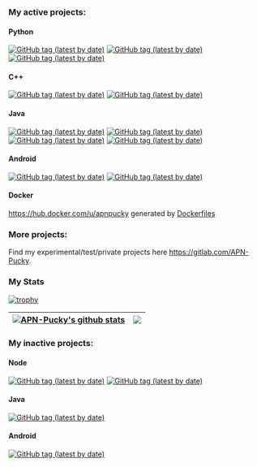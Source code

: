 ### My active projects:

#### Python
[![GitHub tag (latest by date)](https://img.shields.io/github/v/tag/APN-Pucky/smpl?label=smpl)](https://github.com/APN-Pucky/smpl)
[![GitHub tag (latest by date)](https://img.shields.io/github/v/tag/APN-Pucky/HEPi?label=HEPi)](https://github.com/APN-Pucky/HEPi)
[![GitHub tag (latest by date)](https://img.shields.io/github/v/tag/APN-Pucky/metamorph?label=metamorph)](https://github.com/APN-Pucky/metamorph)

#### C++
[![GitHub tag (latest by date)](https://img.shields.io/github/v/tag/APN-Pucky/tyrant_optimize?label=tyrant_optimize)](https://github.com/APN-Pucky/tyrant_optimize)
[![GitHub tag (latest by date)](https://img.shields.io/github/v/tag/APN-Pucky/guess_factor?label=guess_factor)](https://github.com/APN-Pucky/guess_factor)

#### Java
[![GitHub tag (latest by date)](https://img.shields.io/github/v/tag/APN-Pucky/TeXCalc?label=TeXCalc)](https://github.com/APN-Pucky/TeXCalc)
[![GitHub tag (latest by date)](https://img.shields.io/github/v/tag/APN-Pucky/GitJarUpdate?label=%20GitJarUpdate)](https://github.com/APN-Pucky/GitJarUpdate)
[![GitHub tag (latest by date)](https://img.shields.io/github/v/tag/APN-Pucky/TUM?label=TUM)](https://github.com/APN-Pucky/TUM)
[![GitHub tag (latest by date)](https://img.shields.io/github/v/tag/APN-Pucky/TUR?label=TUR)](https://github.com/APN-Pucky/TUR)


#### Android
[![GitHub tag (latest by date)](https://img.shields.io/github/v/tag/APN-Pucky/mTUO?label=mTUO)](https://github.com/APN-Pucky/mTUO)
[![GitHub tag (latest by date)](https://img.shields.io/github/v/tag/APN-Pucky/ArcheryStats?label=ArcheryStats)](https://github.com/APN-Pucky/ArcheryStats)

#### Docker

https://hub.docker.com/u/apnpucky generated by [Dockerfiles](https://github.com/APN-Pucky/Dockerfiles)

### More projects:

Find my experimental/test/private projects here <https://gitlab.com/APN-Pucky>.

### My Stats
[![trophy](https://github-profile-trophy.vercel.app/?username=APN-Pucky&column=-1)](https://github.com/ryo-ma/github-profile-trophy)

| <a href="https://github.com/anuraghazra/github-readme-stats"><img align="center" src="https://github-readme-stats.vercel.app/api?username=APN-Pucky&show_icons=true&include_all_commits=true&theme=buefy&hide_border=true" alt="APN-Pucky's github stats" /></a> | <a href="https://github.com/anuraghazra/github-readme-stats"><img align="center" src="https://github-readme-stats.vercel.app/api/top-langs/?username=APN-Pucky&layout=compact&theme=buefy&hide_border=true&exclude_repo=mTUO&hide=jupyter%20notebook" /></a> |
| ------------- | ------------- |

### My inactive projects:

#### Node
[![GitHub tag (latest by date)](https://img.shields.io/github/v/tag/APN-Pucky/APNMusic?label=APNMusic%20)](https://github.com/APN-Pucky/APNMusic)
[![GitHub tag (latest by date)](https://img.shields.io/github/v/tag/APN-Pucky/Nodecopter-Drohne?label=Nodecopter-Drohne%20)](https://github.com/APN-Pucky/Nodecopter-Drohne)

#### Java
[![GitHub tag (latest by date)](https://img.shields.io/github/v/tag/APN-Pucky/APN-Pucky-Line-Chat-Bot?label=APN-Pucky-Line-Chat-Bot%20)](https://github.com/APN-Pucky/APN-Pucky-Line-Chat-Bot)


#### Android

[![GitHub tag (latest by date)](https://img.shields.io/github/v/tag/APN-Pucky/NXT-Android-Control?label=%20NXT-Android-Control)](https://github.com/APN-Pucky/NXT-Android-Control)
